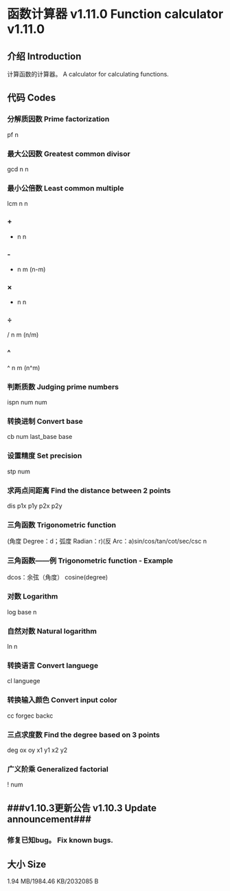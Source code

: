 # 函数计算器 v1.11.0 Function calculator v1.11.0
## 介绍 Introduction
计算函数的计算器。 A calculator for calculating functions.
## 代码 Codes
### 分解质因数 Prime factorization
pf n
### 最大公因数 Greatest common divisor
gcd n n
### 最小公倍数 Least common multiple
lcm n n
### +
+ n n
### -
- n m (n-m)
### ×
* n n
### ÷
/ n m (n/m)
### ^
^ n m (n^m)
### 判断质数 Judging prime numbers
ispn num num
### 转换进制 Convert base
cb num last_base base
### 设置精度 Set precision
stp num
### 求两点间距离 Find the distance between 2 points
dis p1x p1y p2x p2y
### 三角函数 Trigonometric function
(角度 Degree：d；弧度 Radian：r)(反 Arc：a)sin/cos/tan/cot/sec/csc n
### 三角函数——例 Trigonometric function - Example
dcos：余弦（角度） cosine(degree)
### 对数 Logarithm
log base n
### 自然对数 Natural logarithm
ln n
### 转换语言 Convert languege
cl languege
### 转换输入颜色 Convert input color
cc forgec backc
### 三点求度数 Find the degree based on 3 points
deg ox oy x1 y1 x2 y2
### 广义阶乘 Generalized factorial
! num
## ###v1.10.3更新公告 v1.10.3 Update announcement###
### 修复已知bug。 Fix known bugs.
## 大小 Size
1.94 MB/1984.46 KB/2032085 B
